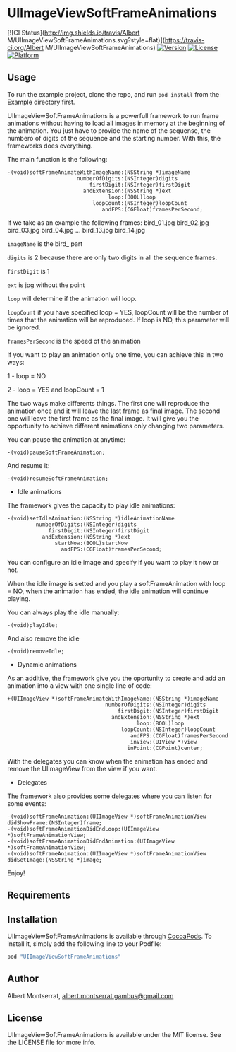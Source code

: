 # UIImageViewSoftFrameAnimations

[![CI Status](http://img.shields.io/travis/Albert M/UIImageViewSoftFrameAnimations.svg?style=flat)](https://travis-ci.org/Albert M/UIImageViewSoftFrameAnimations)
[![Version](https://img.shields.io/cocoapods/v/UIImageViewSoftFrameAnimations.svg?style=flat)](http://cocoapods.org/pods/UIImageViewSoftFrameAnimations)
[![License](https://img.shields.io/cocoapods/l/UIImageViewSoftFrameAnimations.svg?style=flat)](http://cocoapods.org/pods/UIImageViewSoftFrameAnimations)
[![Platform](https://img.shields.io/cocoapods/p/UIImageViewSoftFrameAnimations.svg?style=flat)](http://cocoapods.org/pods/UIImageViewSoftFrameAnimations)

## Usage

To run the example project, clone the repo, and run `pod install` from the Example directory first.

UIImageViewSoftFrameAnimations is a powerfull framework to run frame animations without having to load all images in memory at the beginning of the animation.
You just have to provide the name of the sequense, the numbero of digits of the sequence and the starting number. With this, the frameworks does everything.

The main function is the following:

```
-(void)softFrameAnimateWithImageName:(NSString *)imageName 
                      numberOfDigits:(NSInteger)digits 
                          firstDigit:(NSInteger)firstDigit 
                        andExtension:(NSString *)ext 
                                loop:(BOOL)loop 
                           loopCount:(NSInteger)loopCount 
                              andFPS:(CGFloat)framesPerSecond;
```

If we take as an example the following frames:
bird_01.jpg
bird_02.jpg
bird_03.jpg
bird_04.jpg
...
bird_13.jpg
bird_14.jpg

`imageName` is the bird_ part

`digits` is 2 because there are only two digits in all the sequence frames.

`firstDigit` is 1

`ext` is jpg without the point

`loop` will determine if the animation will loop. 

`loopCount` if you have specified loop = YES, loopCount will be the number of times that the animation will be reproduced. If loop is NO, this parameter will be ignored.

`framesPerSecond` is the speed of the animation


If you want to play an animation only one time, you can achieve this in two ways:

1 - loop = NO

2 - loop = YES and loopCount = 1

The two ways make differents things. The first one will reproduce the animation once and it will leave the last frame as final image. The second one will leave the first frame as the final image. It will give you the opportunity to achieve different animations only changing two parameters.


You can pause the animation at anytime:

```
-(void)pauseSoftFrameAnimation;
```

And resume it:

```
-(void)resumeSoftFrameAnimation;
```


- Idle animations

The framework gives the capacity to play idle animations:

```
-(void)setIdleAnimation:(NSString *)idleAnimationName  
         numberOfDigits:(NSInteger)digits 
             firstDigit:(NSInteger)firstDigit 
           andExtension:(NSString *)ext 
               startNow:(BOOL)startNow 
                 andFPS:(CGFloat)framesPerSecond;
```

You can configure an idle image and specify if you want to play it now or not.

When the idle image is setted and you play a softFrameAnimation with loop = NO, when the animation has ended, the idle animation will continue playing.

You can always play the idle manually:

```
-(void)playIdle;
```

And also remove the idle

```
-(void)removeIdle;
```


- Dynamic animations

As an additive, the framework give you the oportunity to create and add an animation into a view with one single line of code:

```
+(UIImageView *)softFrameAnimateWithImageName:(NSString *)imageName 
                               numberOfDigits:(NSInteger)digits 
                                   firstDigit:(NSInteger)firstDigit 
                                 andExtension:(NSString *)ext 
                                         loop:(BOOL)loop 
                                    loopCount:(NSInteger)loopCount 
                                       andFPS:(CGFloat)framesPerSecond 
                                       inView:(UIView *)view 
                                      inPoint:(CGPoint)center;
```

With the delegates you can know when the animation has ended and remove the UIImageView from the view if you want.


- Delegates

The framework also provides some delegates where you can listen for some events:

```
-(void)softFrameAnimation:(UIImageView *)softFrameAnimationView didShowFrame:(NSInteger)frame;
-(void)softFrameAnimationDidEndLoop:(UIImageView *)softFrameAnimationView;
-(void)softFrameAnimationDidEndAnimation:(UIImageView *)softFrameAnimationView;
-(void)softFrameAnimation:(UIImageView *)softFrameAnimationView didSetImage:(NSString *)image;
```

Enjoy!

## Requirements

## Installation

UIImageViewSoftFrameAnimations is available through [CocoaPods](http://cocoapods.org). To install
it, simply add the following line to your Podfile:

```ruby
pod "UIImageViewSoftFrameAnimations"
```

## Author

Albert Montserrat, albert.montserrat.gambus@gmail.com

## License

UIImageViewSoftFrameAnimations is available under the MIT license. See the LICENSE file for more info.
